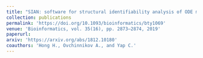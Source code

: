```yaml
---
title: "SIAN: software for structural identifiability analysis of ODE models"
collection: publications
permalink: 'https://doi.org/10.1093/bioinformatics/bty1069'
venue: 'Bioinformatics, vol. 35(16), pp. 2873–2874, 2019'
paperurl:
arxiv: 'https://arxiv.org/abs/1812.10180'
coauthors: 'Hong H., Ovchinnikov A., and Yap C.'
---
```



